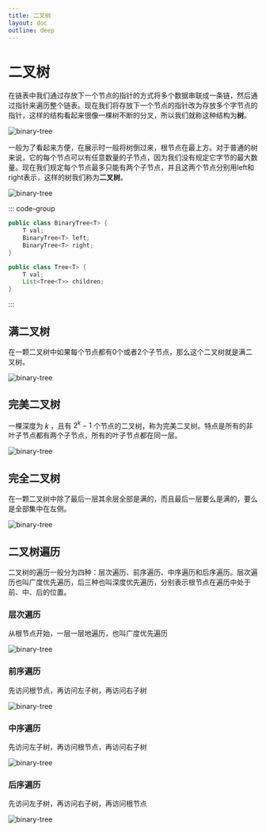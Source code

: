 ```yaml
---
title: 二叉树
layout: doc
outline: deep
---
```


# 二叉树

在链表中我们通过存放下一个节点的指针的方式将多个数据串联成一条链，然后通过指针来遍历整个链表。现在我们将存放下一个节点的指针改为存放多个字节点的指针，这样的结构看起来很像一棵树不断的分叉，所以我们就称这种结构为**树**。

![binary-tree](images/binary-tree/tree.drawio.svg)

一般为了看起来方便，在展示时一般将树倒过来，根节点在最上方。对于普通的树来说，它的每个节点可以有任意数量的子节点，因为我们没有规定它字节的最大数量。现在我们规定每个节点最多只能有两个子节点，并且这两个节点分别用left和right表示，这样的树我们称为**二叉树**。

![binary-tree](images/binary-tree/binary-tree.drawio.svg)

::: code-group

```java [BinaryTree]
public class BinaryTree<T> {
    T val;
    BinaryTree<T> left;
    BinaryTree<T> right;
}
```

```java [Tree]
public class Tree<T> {
    T val;
    List<Tree<T>> children;
}
```

:::

## 满二叉树

在一颗二叉树中如果每个节点都有0个或者2个子节点，那么这个二叉树就是满二叉树。

![binary-tree](images/binary-tree/full-binary-tree.drawio.svg)

## 完美二叉树

一棵深度为 $k$ ，且有 $2^k-1$ 个节点的二叉树，称为完美二叉树。特点是所有的非叶子节点都有两个子节点，所有的叶子节点都在同一层。

![binary-tree](images/binary-tree/perfect-binary-tree.drawio.svg)

## 完全二叉树

在一颗二叉树中除了最后一层其余层全部是满的，而且最后一层要么是满的，要么是全部集中在左侧。

![binary-tree](images/binary-tree/completeness-binary-tree.drawio.svg)

## 二叉树遍历

二叉树的遍历一般分为四种：层次遍历、前序遍历、中序遍历和后序遍历。层次遍历也叫广度优先遍历，后三种也叫深度优先遍历，分别表示根节点在遍历中处于前、中、后的位置。

### 层次遍历

从根节点开始，一层一层地遍历，也叫广度优先遍历

![binary-tree](images/binary-tree/level-traversal.drawio.svg)

### 前序遍历

先访问根节点，再访问左子树，再访问右子树

![binary-tree](images/binary-tree/pre-traversal.drawio.svg)

### 中序遍历

先访问左子树，再访问根节点，再访问右子树

![binary-tree](images/binary-tree/in-traversal.drawio.svg)

### 后序遍历

先访问左子树，再访问右子树，再访问根节点

![binary-tree](images/binary-tree/post-traversal.drawio.svg)
